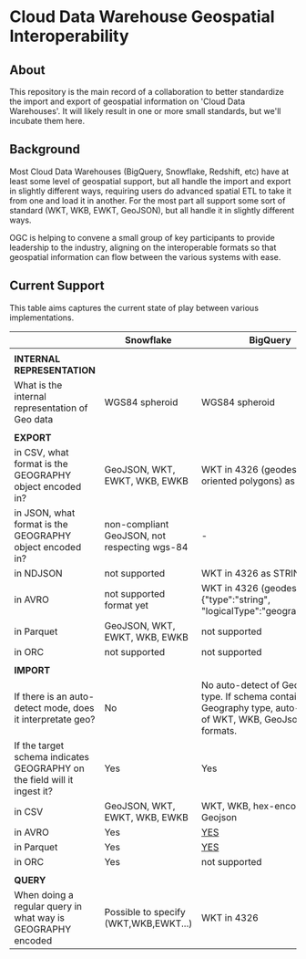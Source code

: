 # Cloud Data Warehouse Geospatial Interoperability

## About

This repository is the main record of a collaboration to better standardize the import and export of geospatial information on 'Cloud Data Warehouses'.
It will likely result in one or more small standards, but we'll incubate them here.

## Background

Most Cloud Data Warehouses (BigQuery, Snowflake, Redshift, etc) have at least some level of geospatial support, but all handle the import and export 
in slightly different ways, requiring users do advanced spatial ETL to take it from one and load it in another. For the most part all support some 
sort of standard (WKT, WKB, EWKT, GeoJSON), but all handle it in slightly different ways. 

OGC is helping to convene a small group of key participants to provide leadership to the industry, aligning on the interoperable formats so that 
geospatial information can flow between the various systems with ease.

## Current Support

This table aims captures the current state of play between various implementations.

|                                                                          | Snowflake                                    | BigQuery                                                                                                       | Oracle                                                                                                     | Redshift                                                                                |
|--------------------------------------------------------------------------|----------------------------------------------|----------------------------------------------------------------------------------------------------------------|------------------------------------------------------------------------------------------------------------|-----------------------------------------------------------------------------------------|
|                                                                          |                                              |                                                                                                                |                                                                                                            |                                                                                         |
| **INTERNAL REPRESENTATION**                                              |                                              |                                                                                                                |                                                                                                            |                                                                                         |
| What is the internal representation of Geo data                          | WGS84 spheroid                               | WGS84 spheroid                                                                                                 | Geodetic/Projects; basically any CS                                                                        | Cartesian 2D, 3DZ, 3DM, 4D                                                              |
|                                                                          |                                              |                                                                                                                |                                                                                                            |                                                                                         |
| **EXPORT**                                                               |                                              |                                                                                                                |                                                                                                            |                                                                                         |
| in CSV, what format is the GEOGRAPHY object encoded in?                  | GeoJSON, WKT, EWKT, WKB, EWKB                | WKT in 4326 (geodesic edges, oriented polygons) as STRING                                                      | WKB/WKT/GeoJSON/GML, etc.                                                                                  | Hexadecimal (E)WKB/(E)WKT/GeoJSON (default is Hex EWKB, the others through projections) |
| in JSON, what format is the GEOGRAPHY object encoded in?                 | non-compliant GeoJSON, not respecting wgs-84 | \-                                                                                                             | GeoJSON                                                                                                    | GeoJSON                                                                                 |
| in NDJSON                                                                | not supported                                | WKT in 4326 as STRING                                                                                          |                                                                                                            | not supported                                                                           |
| in AVRO                                                                  | not supported format yet                     | WKT in 4326 (geodesic edges) {"type":"string", "logicalType":"geography\_wkt"}                                 |                                                                                                            | not supported                                                                           |
| in Parquet                                                               | GeoJSON, WKT, EWKT, WKB, EWKB                | not supported                                                                                                  |                                                                                                            | not supported                                                                           |
| in ORC                                                                   | not supported                                | not supported                                                                                                  |                                                                                                            | not supported                                                                           |
|                                                                          |                                              |                                                                                                                |                                                                                                            |                                                                                         |
| **IMPORT**                                                               |                                              |                                                                                                                |                                                                                                            |                                                                                         |
| If there is an auto-detect mode, does it interpretate geo?               | No                                           | No auto-detect of Geography type. If schema contains Geography type, auto-detect of WKT, WKB, GeoJson formats. | Auto detect if it is GeoJSON; otherwise WKT/WKB etc need to be coverted to geometry after the load is done | No                                                                                      |
| If the target schema indicates GEOGRAPHY on the field will it ingest it? | Yes                                          | Yes                                                                                                            | Yes                                                                                                        | Yes                                                                                     |
| in CSV                                                                   | GeoJSON, WKT, EWKT, WKB, EWKB                | WKT, WKB, hex-encoded WKB, Geojson                                                                             | WKT/WKB/geoJSON                                                                                            | (E)WKT/(E)WKB                                                                           |
| in AVRO                                                                  | Yes                                          | [YES](https://stackoverflow.com/questions/52380937/importing-geography-data-into-bigquery-using-avro-parquet)  |                                                                                                            | Not supported                                                                           |
| in Parquet                                                               | Yes                                          | [YES](https://stackoverflow.com/questions/52380937/importing-geography-data-into-bigquery-using-avro-parquet)  |                                                                                                            | Not supported                                                                           |
| in ORC                                                                   | Yes                                          | not supported                                                                                                  |                                                                                                            | Not supported                                                                           |
|                                                                          |                                              |                                                                                                                |                                                                                                            |                                                                                         |
| **QUERY**                                                                |                                              |                                                                                                                |                                                                                                            |                                                                                         |
| When doing a regular query in what way is GEOGRAPHY encoded              | Possible to specify (WKT,WKB,EWKT...)        | WKT in 4326                                                                                                    | Native geometry type, WKT/WKB/JSON/GeoJSON                                                                 | Native GEOMETRY type                                                                    |
